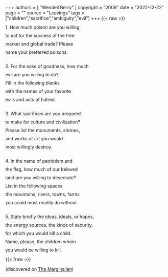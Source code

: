 +++
authors = [
  "Wendell Berry"
]
copyright = "2009"
date = "2022-12-22"
page = ""
source = "Leavings"
tags = ["children","sacrifice","ambiguity","evil"]
+++
{{< raw >}}
<div class="poem flow-s">
<p>1. How much poison are you willing</p>
<p>to eat for the success of the free</p>
<p>market and global trade? Please</p>
<p>name your preferred poisons.</p>

<p class="space">2. For the sake of goodness, how much</p>
<p>evil are you willing to do?</p>
<p>Fill in the following blanks</p>
<p>with the names of your favorite</p>
<p>evils and acts of hatred.</p>

<p class="space">3. What sacrifices are you prepared</p>
<p>to make for culture and civilization?</p>
<p>Please list the monuments, shrines,</p>
<p>and works of art you would</p>
<p>most willingly destroy.</p>

<p class="space">4. In the name of patriotism and</p>
<p>the flag, how much of our beloved</p>
<p>land are you willing to desecrate?</p>
<p>List in the following spaces</p>
<p>the mountains, rivers, towns, farms</p>
<p>you could most readily do without.</p>

<p class="space">5. State briefly the ideas, ideals, or hopes,</p>
<p>the energy sources, the kinds of security,</p>
<p>for which you would kill a child.</p>
<p>Name, please, the children whom</p>
<p>you would be willing to kill.</p>
</div>

<style>
  .poem > p {
    line-height: 12px;
  }

  .poem > p.space {
  	margin-top: 2rem;
  }

</style>

{{< /raw >}}

(discovered on [The Marginalian](https://www.themarginalian.org/2019/08/14/wendell-berry-questionnaire-amanda-palmer/))
